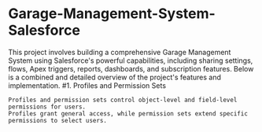 # Garage-Management-System-Salesforce
This project involves building a comprehensive Garage Management System using Salesforce's powerful capabilities, including sharing settings, flows, Apex triggers, reports, dashboards, and subscription features. Below is a combined and detailed overview of the project's features and implementation.
#1. Profiles and Permission Sets
    
    Profiles and permission sets control object-level and field-level permissions for users.
    Profiles grant general access, while permission sets extend specific permissions to select users.
